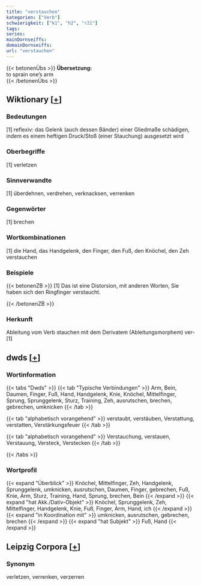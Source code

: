```yaml
---
title: "verstauchen"
kategorien: ["Verb"]
schwierigkeit: ["k1", "h2", "r21"]
tags:
series:
mainDornseiffs:
domainDornseiffs:
url: "verstauchen"
---
```


{{< betonenÜbs >}}
**Übersetzung:**  
to sprain one’s arm  
{{< /betonenÜbs >}}

## Wiktionary [[+](https://de.wiktionary.org/wiki/verstauchen)]

### Bedeutungen
[1] reflexiv: das Gelenk (auch dessen Bänder) einer Gliedmaße schädigen, indem es einem heftigen Druck/Stoß (einer Stauchung) ausgesetzt wird  

### Oberbegriffe
[1] verletzen  

### Sinnverwandte
[1] überdehnen, verdrehen, verknacksen, verrenken  

### Gegenwörter
[1] brechen  

### Wortkombinationen
[1] die Hand, das Handgelenk, den Finger, den Fuß, den Knöchel, den Zeh verstauchen  

### Beispiele
{{< betonenZB >}}
[1] Das ist eine Distorsion, mit anderen Worten, Sie haben sich den Ringfinger verstaucht.  

{{< /betonenZB >}}
### Herkunft
Ableitung vom Verb stauchen mit dem Derivatem (Ableitungsmorphem) ver-[1]  



## dwds [[+](https://www.dwds.de/wb/verstauchen)]

### Wortinformation
{{< tabs "Dwds" >}}
{{< tab "Typische Verbindungen" >}}
Arm, Bein, Daumen, Finger, Fuß, Hand, Handgelenk, Knie, Knöchel, Mittelfinger, Sprung, Sprunggelenk, Sturz, Training, Zeh, ausrutschen, brechen, gebrechen, umknicken
{{< /tab >}}

{{< tab "alphabetisch vorangehend" >}}
verstaubt, verstäuben, Verstattung, verstatten, Verstärkungsfeuer
{{< /tab >}}

{{< tab "alphabetisch vorangehend" >}}
Verstauchung, verstauen, Verstauung, Versteck, Verstecken
{{< /tab >}}

{{< /tabs >}}

### Wortprofil
{{< expand "Überblick" >}} Knöchel, Mittelfinger, Zeh, Handgelenk, Sprunggelenk, umknicken, ausrutschen, Daumen, Finger, gebrechen, Fuß, Knie, Arm, Sturz, Training, Hand, Sprung, brechen, Bein {{< /expand >}}
{{< expand "hat Akk./Dativ-Objekt" >}} Knöchel, Sprunggelenk, Zeh, Mittelfinger, Handgelenk, Knie, Fuß, Finger, Arm, Hand, ich {{< /expand >}}
{{< expand "in Koordination mit" >}} umknicken, ausrutschen, gebrechen, brechen {{< /expand >}}
{{< expand "hat Subjekt" >}} Fuß, Hand {{< /expand >}}

## Leipzig Corpora [[+](https://corpora.uni-leipzig.de/en/res?word=verstauchen&corpusId=deu_newscrawl-public_2018)]


### Synonym
verletzen, verrenken, verzerren


